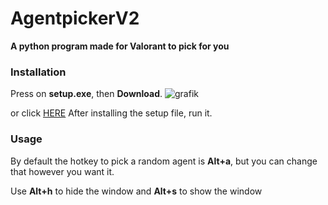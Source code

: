 # AgentpickerV2
**A python program made for Valorant to pick for you**

### Installation

Press on **setup.exe**, then **Download**.
![grafik](https://user-images.githubusercontent.com/77505322/158413200-6304ef44-71db-443c-8852-4e64a560c67f.png)

or click [HERE](https://github.com/Moouncat/AgentpickerV2/raw/main/setup.exe)
After installing the setup file, run it.

### Usage
By default the hotkey to pick a random agent is **Alt+a**, but you can change that however you want it.

Use **Alt+h** to hide the window and **Alt+s** to show the window
